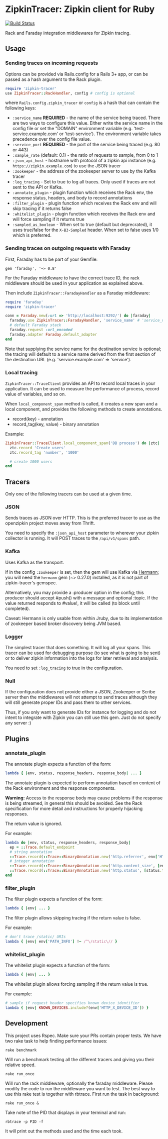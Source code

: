 # ZipkinTracer: Zipkin client for Ruby

[![Build Status](https://api.travis-ci.org/openzipkin/zipkin-ruby.svg?branch=master)](https://travis-ci.org/openzipkin/zipkin-ruby)

Rack and Faraday integration middlewares for Zipkin tracing.

## Usage

### Sending traces on incoming requests

Options can be provided via Rails.config for a Rails 3+ app, or can be passed as a hash argument to the Rack plugin.

```ruby
require 'zipkin-tracer'
use ZipkinTracer::RackHandler, config # config is optional
```

where `Rails.config.zipkin_tracer` or `config` is a hash that can contain the following keys:

* `:service_name` **REQUIRED** - the name of the service being traced. There are two ways to configure this value. Either write the service name in the config file or set the "DOMAIN" environment variable (e.g. 'test-service.example.com' or 'test-service'). The environment variable takes precedence over the config file value.
* `:service_port` **REQUIRED** - the port of the service being traced (e.g. 80 or 443)
* `:sample_rate` (default: 0.1) - the ratio of requests to sample, from 0 to 1
* `:json_api_host` - hostname with protocol of a zipkin api instance (e.g. `https://zipkin.example.com`) to use the JSON tracer
* `:zookeeper` - the address of the zookeeper server to use by the Kafka tracer
* `:log_tracing` - Set to true to log all traces. Only used if traces are not sent to the API or Kafka.
* `:annotate_plugin` - plugin function which receives the Rack env, the response status, headers, and body to record annotations
* `:filter_plugin` - plugin function which receives the Rack env and will skip tracing if it returns false
* `:whitelist_plugin` - plugin function which receives the Rack env and will force sampling if it returns true
* `:sampled_as_boolean` - When set to true (default but deprecrated), it uses true/false for the `X-B3-Sampled` header. When set to false uses 1/0 which is preferred.

### Sending traces on outgoing requests with Faraday

First, Faraday has to be part of your Gemfile:
```
gem 'faraday', '~> 0.8'
```

For the Faraday middleware to have the correct trace ID, the rack middleware should be used in your application as explained above.

Then include `ZipkinTracer::FaradayHandler` as a Faraday middleware:

```ruby
require 'faraday'
require 'zipkin-tracer'

conn = Faraday.new(:url => 'http://localhost:9292/') do |faraday|
  faraday.use ZipkinTracer::FaradayHandler, 'service_name' # 'service_name' is optional (but recommended)
  # default Faraday stack
  faraday.request :url_encoded
  faraday.adapter Faraday.default_adapter
end
```

Note that supplying the service name for the destination service is optional;
the tracing will default to a service name derived from the first section of the destination URL (e.g. 'service.example.com' => 'service').


### Local tracing

`ZipkinTracer::TraceClient` provides an API to record local traces in your application.
It can be used to measure the performance of process, record value of variables, and so on.

When `local_component_span` method is called, it creates a new span and a local component, and provides the following methods to create annotations.
* record(key) - annotation
* record_tag(key, value) - binary annotation

Example:
```ruby
ZipkinTracer::TraceClient.local_component_span('DB process') do |ztc|
  ztc.record 'Create users'
  ztc.record_tag 'number', '1000'

  # create 1000 users
end
```


## Tracers

Only one of the following tracers can be used at a given time.

### JSON

Sends traces as JSON over HTTP. This is the preferred tracer to use as the openzipkin project moves away from Thrift.

You need to specify the `:json_api_host` parameter to wherever your zipkin collector is running. It will POST traces to the `/api/v1/spans` path.


### Kafka

Uses Kafka as the transport.

If in the config `:zookeeper` is set, then the gem will use Kafka via
[Hermann](https://github.com/reiseburo/hermann); you will need the `hermann`
gem  (~> 0.27.0) installed, as it is not part of zipkin-tracer's gemspec.

Alternatively, you may provide a :producer option in the config; this producer
should accept #push() with a message and optional :topic.  If the value returned
responds to #value!, it will be called (to block until completed).

Caveat: Hermann is only usable from within Jruby, due to its implementation of zookeeper based broker discovery being JVM based.

### Logger

The simplest tracer that does something. It will log all your spans.
This tracer can be used for debugging purpose (to see what is going to be sent) or to deliver zipkin information into the logs for later retrieval and analysis.

You need to set `:log_tracing` to true in the configuration.

### Null

If the configuration does not provide either a JSON, Zookeeper or Scribe server then the middlewares will not attempt to send traces although they will still generate proper IDs and pass them to other services.

Thus, if you only want to generate IDs for instance for logging and do not intent to integrate with Zipkin you can still use this gem. Just do not specify any server :)



## Plugins

### annotate_plugin
The annotate plugin expects a function of the form:

```ruby
lambda { |env, status, response_headers, response_body| ... }
```

The annotate plugin is expected to perform annotation based on content of the Rack environment and the response components.

**Warning:** Access to the response body may cause problems if the response is being streamed, in general this should be avoided.
See the Rack specification for more detail and instructions for properly hijacking responses.

The return value is ignored.

For example:

```ruby
lambda do |env, status, response_headers, response_body|
  ep = ::Trace.default_endpoint
  # string annotation
  ::Trace.record(::Trace::BinaryAnnotation.new('http.referrer', env['HTTP_REFERRER'], 'STRING', ep))
  # integer annotation
  ::Trace.record(::Trace::BinaryAnnotation.new('http.content_size', [env['CONTENT_SIZE']].pack('N'), 'I32', ep))
  ::Trace.record(::Trace::BinaryAnnotation.new('http.status', [status.to_i].pack('n'), 'I16', ep))
end
```

### filter_plugin
The filter plugin expects a function of the form:

```ruby
lambda { |env| ... }
```

The filter plugin allows skipping tracing if the return value is false.

For example:

```ruby
# don't trace /static/ URIs
lambda { |env| env['PATH_INFO'] !~ /^\/static\// }
```

### whitelist_plugin
The whitelist plugin expects a function of the form:

```ruby
lambda { |env| ... }
```

The whitelist plugin allows forcing sampling if the return value is true.

For example:

```ruby
# sample if request header specifies known device identifier
lambda { |env| KNOWN_DEVICES.include?(env['HTTP_X_DEVICE_ID']) }
```

## Development

This project uses Rspec. Make sure your PRs contain proper tests.
We have two rake task to help finding performance issues:
```
rake benchmark
```
Will run a benchmark testing all the different tracers and giving you
their relative speed.

```
rake run_once
```
Will run the rack middleware, optionally the faraday middleware. Please
modify the code to run the middleware you want to test.
The best way to use this rake test is together with rbtrace.
First run the task in background:
```
rake run_once &
```
Take note of the PID that displays in your terminal and run:
```
rbtrace -p PID -f
```
It will print out the methods used and the time each took.

